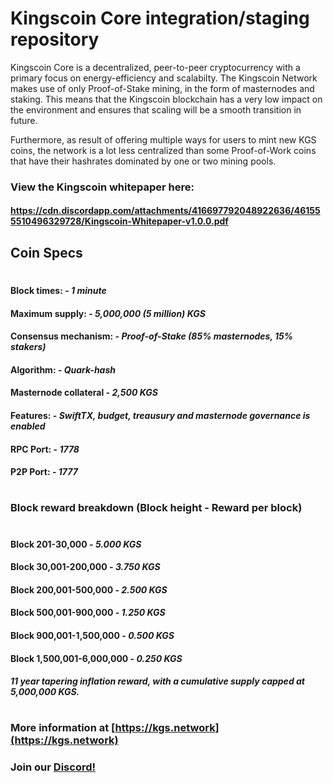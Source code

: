 # Kingscoin Core integration/staging repository

Kingscoin Core is a decentralized, peer-to-peer cryptocurrency with a primary focus on energy-efficiency and scalabilty. The Kingscoin Network makes use of only Proof-of-Stake mining, in the form of masternodes and staking. This means that the Kingscoin blockchain has a very low impact on the environment and ensures that scaling will be a smooth transition in future. 

Furthermore, as result of offering multiple ways for users to mint new KGS coins, the network is a lot less centralized than some Proof-of-Work coins that have their hashrates dominated by one or two mining pools.

### View the Kingscoin whitepaper here: 

#### https://cdn.discordapp.com/attachments/416697792048922636/461555510496329728/Kingscoin-Whitepaper-v1.0.0.pdf

## Coin Specs

#

#### Block times: - *1 minute* 
#### Maximum supply: - *5,000,000 (5 million) KGS*
#### Consensus mechanism: - *Proof-of-Stake (85% masternodes, 15% stakers)*
#### Algorithm: - *Quark-hash* 
#### Masternode collateral - *2,500 KGS*  
#### Features: - *SwiftTX, budget, treausury and masternode governance is enabled* 
#### RPC Port: - *1778* 
#### P2P Port: - *1777* 

#

### Block reward breakdown (Block height - Reward per block)
#
#### Block 201-30,000	  -   *5.000 KGS*

#### Block 30,001-200,000   -   *3.750 KGS*

#### Block 200,001-500,000  -   *2.500 KGS*

#### Block 500,001-900,000  -   *1.250 KGS*

#### Block 900,001-1,500,000  -  *0.500 KGS*

#### Block 1,500,001-6,000,000   -   *0.250 KGS*

#### *11 year tapering inflation reward, with a cumulative supply capped at 5,000,000 KGS.*

#

### More information at [https://kgs.network](https://kgs.network)
### Join our [Discord!](https://discord.gg/9nzt37V)

